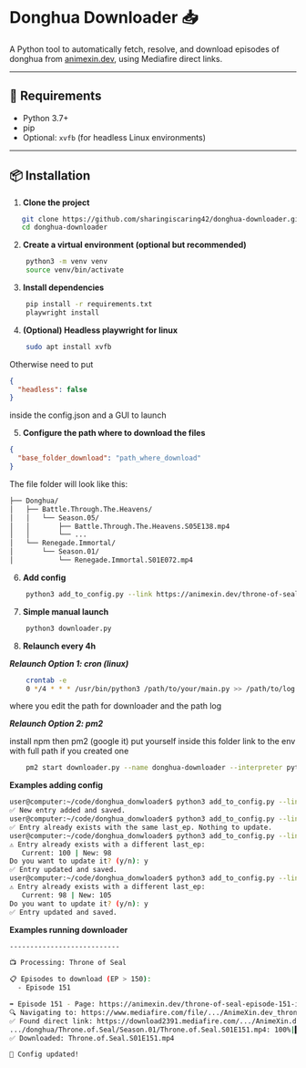 # Donghua Downloader 📥

A Python tool to automatically fetch, resolve, and download episodes of donghua from [animexin.dev](https://animexin.dev), using Mediafire direct links.

---

## 🧰 Requirements

- Python 3.7+
- pip
- Optional: `xvfb` (for headless Linux environments)

---

## 📦 Installation

1. **Clone the project**
```bash
   git clone https://github.com/sharingiscaring42/donghua-downloader.git
   cd donghua-downloader
```
2. **Create a virtual environment (optional but recommended)**
```bash
    python3 -m venv venv
    source venv/bin/activate
```

3. **Install dependencies**
```bash
    pip install -r requirements.txt
    playwright install
```

4. **(Optional) Headless playwright for linux**
```bash
    sudo apt install xvfb
```
Otherwise need to put 
```json
{
  "headless": false
}
```
inside the config.json and a GUI to launch

5. **Configure the path where to download the files**
```json
{
  "base_folder_download": "path_where_download"
}
```
The file folder will look like this:
```bash
├── Donghua/                    
│   ├── Battle.Through.The.Heavens/
│   │   └── Season.05/
│   │       ├── Battle.Through.The.Heavens.S05E138.mp4
│   │       └── ...
│   └── Renegade.Immortal/
│       └── Season.01/
│           └── Renegade.Immortal.S01E072.mp4
```

6. **Add config**
```bash
    python3 add_to_config.py --link https://animexin.dev/throne-of-seal/ --ep 100
```

7. **Simple manual launch**
```bash
    python3 downloader.py
```

8. **Relaunch every 4h**

***Relaunch Option 1: cron (linux)***
```bash
    crontab -e
    0 */4 * * * /usr/bin/python3 /path/to/your/main.py >> /path/to/log.txt 2>&1
```
where you edit the path for downloader and the path log

***Relaunch Option 2: pm2***

install npm then pm2 (google it)
put yourself inside this folder 
link to the env with full path if you created one

```bash
    pm2 start downloader.py --name donghua-downloader --interpreter python3 --cron "0 */4 * * *"
```


**Examples adding config**

```bash
user@computer:~/code/donghua_donwloader$ python3 add_to_config.py --link https://animexin.dev/throne-of-seal/ --ep 100
✅ New entry added and saved.
user@computer:~/code/donghua_donwloader$ python3 add_to_config.py --link https://animexin.dev/throne-of-seal/ --ep 100
✅ Entry already exists with the same last_ep. Nothing to update.
user@computer:~/code/donghua_donwloader$ python3 add_to_config.py --link https://animexin.dev/throne-of-seal/ --ep 98
⚠️ Entry already exists with a different last_ep:
   Current: 100 | New: 98
Do you want to update it? (y/n): y
✅ Entry updated and saved.
user@computer:~/code/donghua_donwloader$ python3 add_to_config.py --link https://animexin.dev/throne-of-seal/ --ep 105
⚠️ Entry already exists with a different last_ep:
   Current: 98 | New: 105
Do you want to update it? (y/n): y
✅ Entry updated and saved.
```


**Examples running downloader**
```bash
---------------------------

📺 Processing: Throne of Seal

📋 Episodes to download (EP > 150):
  - Episode 151

➡️ Episode 151 - Page: https://animexin.dev/throne-of-seal-episode-151-indonesia-english-sub/
🔍 Navigating to: https://www.mediafire.com/file/.../AnimeXin.dev_throne_ep_151_eng_%25281%2529.mp4/file
✅ Found direct link: https://download2391.mediafire.com/.../AnimeXin.dev+throne+ep+151+eng+%281%29.mp4
.../donghua/Throne.of.Seal/Season.01/Throne.of.Seal.S01E151.mp4: 100%|████████████████████████████████████████████████████████████████████████████████████████████████████████| 490M/490M [00:40<00:00, 12.2MB/s]
✅ Downloaded: Throne.of.Seal.S01E151.mp4

💾 Config updated!

```
